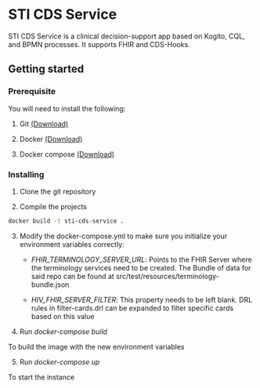 # STI CDS Service

STI CDS Service is a clinical decision-support app based on Kogito, CQL, and BPMN processes. It supports FHIR and CDS-Hooks.

## Getting started


### Prerequisite


You will need to install the following:


1. Git [(Download)](https://git-scm.com/)

2. Docker [(Download)](https://www.docker.com/products/docker-desktop/)

3. Docker compose [(Download)](https://docs.docker.com/compose/install/)

  


### Installing

1. Clone the git repository

2. Compile the projects

```bash
docker build -t sti-cds-service .
```

3. Modify the docker-compose.yml to make sure you initialize your environment variables correctly:

    * *FHIR_TERMINOLOGY_SERVER_URL*: Points to the FHIR Server where the terminology services need to be created. The Bundle of data for said repo can be found at src/test/resources/terminology-bundle.json

    * *HIV_FHIR_SERVER_FILTER*: This property needs to be left blank. DRL rules in filter-cards.drl can be expanded to filter specific cards based on this value

4. Run *docker-compose build* 

To build the image with the new environment variables

5. Run *docker-compose up*

To start the instance

